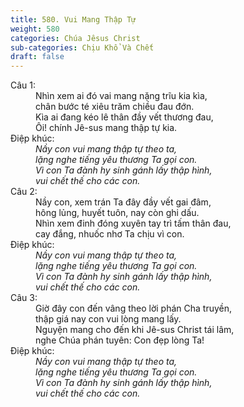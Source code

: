 ```yaml
---
title: 580. Vui Mang Thập Tự
weight: 580
categories: Chúa Jêsus Christ
sub-categories: Chịu Khổ Và Chết
draft: false
---
```

<dl><dt>Câu 1:</dt><dd data-verse="1">Nhìn xem ai đó vai mang nặng trĩu kia kìa, <br/>chân bước té xiêu trăm chiều đau đớn. <br/>Kìa ai đang kéo lê thân đầy vết thương đau, <br/>Ôi! chính Jê-sus mang thập tự kia. </dd><dt>Điệp khúc:</dt><dd data-chorus="1"><em>Nầy con vui mang thập tự theo ta, <br/>lặng nghe tiếng yêu thương Ta gọi con. <br/>Vì con Ta đành hy sinh gánh lấy thập hình, <br/>vui chết thế cho các con. </em></dd><dt>Câu 2:</dt><dd data-verse="2">Nầy con, xem trán Ta đây đầy vết gai đâm, <br/>hông lủng, huyết tuôn, nay còn ghi dấu. <br/>Nhìn xem đinh đóng xuyên tay trì tấm thân đau, <br/>cay đắng, nhuốc nhơ Ta chịu vì con. </dd><dt>Điệp khúc:</dt><dd data-chorus="1"><em>Nầy con vui mang thập tự theo ta, <br/>lặng nghe tiếng yêu thương Ta gọi con. <br/>Vì con Ta đành hy sinh gánh lấy thập hình, <br/>vui chết thế cho các con. </em></dd><dt>Câu 3:</dt><dd data-verse="3">Giờ đây con đến vâng theo lời phán Cha truyền, <br/>thập giá nay con vui lòng mang lấy. <br/>Nguyện mang cho đến khi Jê-sus Christ tái lâm, <br/>nghe Chúa phán tuyên: Con đẹp lòng Ta! </dd><dt>Điệp khúc:</dt><dd data-chorus="1"><em>Nầy con vui mang thập tự theo ta, <br/>lặng nghe tiếng yêu thương Ta gọi con. <br/>Vì con Ta đành hy sinh gánh lấy thập hình, <br/>vui chết thế cho các con. </em></dd></dl>